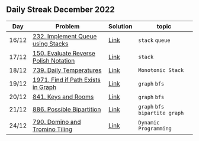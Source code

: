 ## Daily Streak December 2022
|Day|Problem|Solution|topic|
|---|-------|--------|-----|
|16/12|[232. Implement Queue using Stacks](https://leetcode.com/problems/implement-queue-using-stacks/)|[Link](/dailyStreak/2022/12.December/232-Implement_Queue_using_stacks.cpp)|`stack` `queue`|
|17/12|[150. Evaluate Reverse Polish Notation](https://leetcode.com/problems/evaluate-reverse-polish-notation/)|[Link](/dailyStreak/2022/12.December/150-evaluate_reverse_polish_notation.cpp)|`stack`|
|18/12|[739. Daily Temperatures](https://leetcode.com/problems/daily-temperatures/)|[Link](/dailyStreak/2022/12.December/739-daily_temperatures.cpp)|`Monotonic Stack`|
|19/12|[1971. Find if Path Exists in Graph](https://leetcode.com/problems/find-if-path-exists-in-graph/)|[Link](/dailyStreak/2022/12.December/1971-find_if_path_exists_in_graph.cpp)|`graph` `bfs`|
|20/12|[841. Keys and Rooms](https://leetcode.com/problems/keys-and-rooms/)|[Link](./841-keys_and_rooms.cpp)|`graph` `bfs`|
|21/12|[886. Possible Bipartition](https://leetcode.com/problems/possible-bipartition/)|[Link](./886-possible_bipartition.cpp)|`graph` `bfs` `bipartite graph`|
|24/12|[790. Domino and Tromino Tiling](https://leetcode.com/problems/domino-and-tromino-tiling/)|[Link](./790-domino_and_tromino_tiling.cpp)|`Dynamic Programming`|